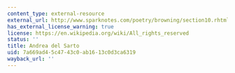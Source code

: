 ```yaml
---
content_type: external-resource
external_url: http://www.sparknotes.com/poetry/browning/section10.rhtml
has_external_license_warning: true
license: https://en.wikipedia.org/wiki/All_rights_reserved
status: ''
title: Andrea del Sarto
uid: 7a669ad4-5c47-43c0-ab16-13c0d3ca6319
wayback_url: ''
---
```

